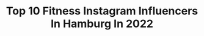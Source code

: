 ---
title: Top 10 Fitness Instagram Influencers In Hamburg In 2022
description: >-
  Find top fitness Instagram influencers in Hamburg in 2022. Most popular hashtags: #hamburg #fitness #fitnessmotivation #motivation.
platform: Instagram
hits: 344
text_top: Discover the best Instagram accounts on inBeat.
text_bottom: Our search engine holds 344 Instagram influencers like this in Hamburg, Germany for you to pitch.
profiles:
  - username: "bayermaex"
    fullname: >-
      Max Bayer
    bio: >-
      ⚡️Founder of @BYMX.de 🇩🇪 MostWantedModels, McfitModels 💢 Athlet @prozis -10% bayermaex 🧉 Team @noccogermany Zum Shakebook
    location: "Germany"
    followers: 20087
    engagement: 780
    commentsToLikes: 0.087455
    id: ck5qa1fpze22u0i114l2qgino
    verified: false
    hashtags: "#blond, #style, #berlinmodel, #shooting"
  - username: "coachhayk"
    fullname: >-
      COACH HAYK | ZERTIFIZIERT
    bio: >-
      ▪️Zertifizierter Personal Trainer ▪️Daily Workout-Tipps ▪️Marketing & Management i.A. ▪️ANFRAGEN: coachhayk@gmail.com
    location: "Germany"
    followers: 20257
    engagement: 651
    commentsToLikes: 0.031746
    id: ckap4sul18psq0i78tfj8wkpn
    verified: false
    hashtags: "#personaltrainerhamburg, #hamburgcity, #fitnessgermany, #fitwerden"
  - username: "biniswelt"
    fullname: >-
      Benita🌹 | Fitness | Portraits
    bio: >-
      📍 Hamburg 📩 DM for shootings ➖21 years old ➖Fitness-Girl ➖Snap : benita_99
    location: "Germany"
    followers: 9175
    engagement: 1137
    commentsToLikes: 0.040042
    id: ck9hasb79dwgm0j78ajzpmm6n
    verified: false
    hashtags: "#selbstbewusstsein, #fitnessgirl, #fitness, #portraitmood"
  - username: "florianteatiu"
    fullname: >-
      Florian Teatiu
    bio: >-
      📍Hamburg • EXOS performance coach • Personal trainer / Athletic coach • Pro dancer / Rugby player • 📧florianteatiu@gmail.com • Trainer @theurbanheroes
    location: "Germany"
    followers: 10895
    engagement: 757
    commentsToLikes: 0.021525
    id: ck8tcni6k01300j78sy1h4k2u
    verified: false
    hashtags: "#hh, #hamburgmeineperle, #hamburg, #holidays"
  - username: "jennifer_prokopenkova"
    fullname: >-
      Jennifer Prokopenkova |Rostock
    bio: >-
      Für Selbstverwirklichung & Freiheit Kraftsport | Reisen | Gesundheit Inspiring healthy living around the world 🌍 LIVE INTERVIEW - MY STORY 👇🏽
    location: "Germany"
    followers: 27566
    engagement: 176
    commentsToLikes: 0.087785
    id: ckap38pjt20pi0i789l7zj0m6
    verified: false
    hashtags: "#warnem, #binzaufr, #bewusstleben, #rostockerm"
  - username: "roadtogloryjil"
    fullname: >-
      No 1 Fitness & Abnehmcoach 🏆
    bio: >-
      Fitness Online Coach, Mentor & Autor 🎥 Fitness Reality Checks ❤️ NO Fake Posts 💩 〰️ ⬇️ OUT NOW: Dein individueller Trainings & Ernährungsplan 🔽
    location: "Germany"
    followers: 180730
    engagement: 171
    commentsToLikes: 0.073012
    id: ck14i33pudeew0i194p2f6tkm
    verified: true
    hashtags: "#muskelaufbau, #transformation, #hamburg, #ego"
  - username: "iurydance"
    fullname: >-
      Iury Matheus 💥
    bio: >-
      • Dancer - Actor 🇧🇷🇩🇪🇵🇹🇨🇵🇬🇧🇪🇦🇮🇹🇨🇭🇧🇪🇮🇪🇨🇿🇦🇹🇳🇱🇱🇺🇫🇮🇩🇰🇸🇪 Shows: @bodyguardmusical @disneys_musical_tarzan @cavalluna.official @laflambeeproductions 👇🏾
    location: "Germany"
    followers: 25208
    engagement: 506
    commentsToLikes: 0.078290
    id: ck8t9girvo04o0j78nxl1mm7o
    verified: false
    hashtags: "#maledancers, #metedan, #lisboando, #milfacesdeumhomemleal"
  - username: "petermatzner"
    fullname: >-
      Peter
    bio: >-
      Hamburg 🇩🇪 Fitness | Fashion | Finance
    location: "Germany"
    followers: 36971
    engagement: 1085
    commentsToLikes: 0.038799
    id: ck8t2c6vvyxf90j78k0370joq
    verified: false
    hashtags: "#powersystem, #powercommunity"
  - username: "raechel_"
    fullname: >-
      Raechel🌸
    bio: >-
      🖤| Lifestyle • Travel • Fitness 📍| Hamburg ✨| 23
    location: "Germany"
    followers: 4707
    engagement: 1866
    commentsToLikes: 0.065302
    id: ckaor4dgblo9w0i78pu86c1tf
    verified: false
    hashtags: "#waves, #perfectweather, #takemeback, #saltyhair"
  - username: "tabiiiiiiiiiiiiiiiiiiiiiiiiiii"
    fullname: >-
      Tabea Schoe.📷🌸
    bio: >-
      • 📸 Anfragen per Dm •📍near Hamburg • privat @tabiiiiiiiiiiiiiifails • 🤍🔐
    location: "Germany"
    followers: 5711
    engagement: 2113
    commentsToLikes: 0.030747
    id: ckap1go99uiq10i78gn211qj5
    verified: false
    hashtags: "#fitnessgirl, #shooting, #hamburg, #hamburgcity"
---